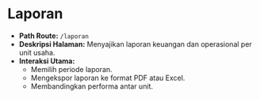 # Laporan

- **Path Route:** `/laporan`
- **Deskripsi Halaman:** Menyajikan laporan keuangan dan operasional per unit usaha.
- **Interaksi Utama:**
  - Memilih periode laporan.
  - Mengekspor laporan ke format PDF atau Excel.
  - Membandingkan performa antar unit.